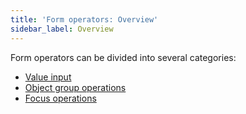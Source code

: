 ```yaml
---
title: 'Form operators: Overview'
sidebar_label: Overview
---
```


Form operators can be divided into several categories:

-   [Value input](Value_input.md)
-   [Object group operations](Object_group_operations.md)
-   [Focus operations](Focus_operations.md)

  

  
